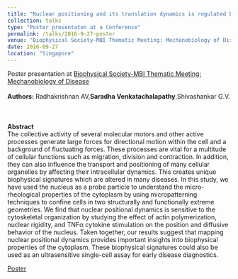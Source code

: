 ```yaml
---
title: "Nuclear positioning and its translation dynamics is regulated by cell geometry"
collection: talks
type: "Poster presentaton at a Conference"
permalink: /talks/2016-9-27-poster
venue: "Biophysical Society-MBI Thematic Meeting: Mechanobiology of Disease"
date: 2016-09-27
location: "Singapore"
---
```


Poster presentation at [Biophysical Society-MBI Thematic Meeting: Mechanobiology of Disease](https://www.biophysics.org/past-thematic-meetings/mechanobiology-of-disease-2)
<br/><br/>
**Authors:** Radhakrishnan AV,**Saradha Venkatachalapathy**,Shivashankar G.V. <br/><br/>
<br/><br/>
**Abstract** <br/>
The collective activity of several molecular motors and other active processes generate large forces for directional motion within the cell and a background of fluctuating forces. These processes are vital for a multitude of cellular functions such as migration, division and contraction. In addition, they can also influence the transport and positioning of many cellular organelles by affecting their intracellular dynamics. This creates unique biophysical signatures which are altered in many diseases. In this study, we have used the nucleus as a probe particle to understand the micro-rheological properties of the cytoplasm by using micropatterning techniques to confine cells in two structurally and functionally extreme geometries. We find that nuclear positional dynamics is sensitive to the cytoskeletal organization by studying the effect of actin polymerization, nuclear rigidity, and TNFα cytokine stimulation on the position and diffusive behavior of the nucleus. Taken together, our results suggest that mapping nuclear positional dynamics provides important insights into biophysical properties of the cytoplasm. These biophysical signatures could also be used as an ultrasensitive single-cell assay for early disease diagnostics.

[Poster](https://SaradhaVenkatachalapathy.github.io/files/Poster_10thmechanobiology_2018.pdf)
